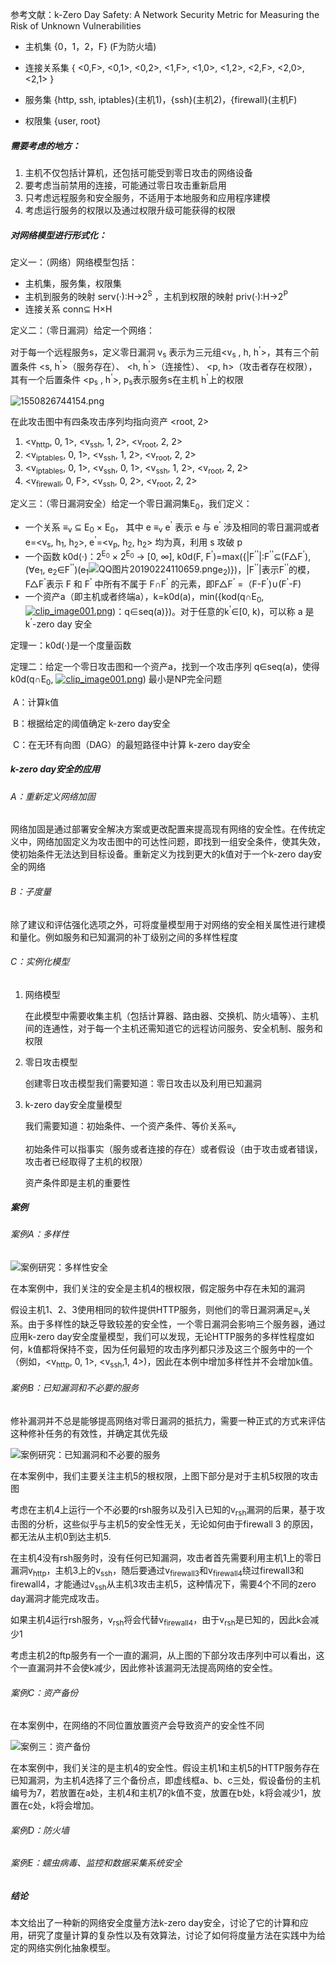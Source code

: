 

参考文献：k-Zero Day Safety: A Network Security Metric for Measuring the Risk of Unknown Vulnerabilities

- 主机集 {0，1，2，F} (F为防火墙)

- 连接关系集 { <0,F>, <0,1>, <0,2>, <1,F>, <1,0>, <1,2>, <2,F>, <2,0>, <2,1> }
- 服务集 {http, ssh, iptables}(主机1)，{ssh}(主机2)，{firewall}(主机F)
- 权限集 {user, root}

##### 需要考虑的地方：

1. 主机不仅包括计算机，还包括可能受到零日攻击的网络设备
2. 要考虑当前禁用的连接，可能通过零日攻击重新启用
3. 只考虑远程服务和安全服务，不适用于本地服务和应用程序建模
4. 考虑运行服务的权限以及通过权限升级可能获得的权限

##### 对网络模型进行形式化：

定义一：（网络）网络模型包括：

- 主机集，服务集，权限集
- 主机到服务的映射 serv(·):H→2<sup>S</sup> ，主机到权限的映射 priv(·):H→2<sup>P</sup> 
- 连接关系 conn⊆ H×H

定义二：（零日漏洞）给定一个网络：

对于每一个远程服务s，定义零日漏洞 v<sub>s</sub> 表示为三元组<v<sub>s</sub> , h, h<sup>'</sup>>，其有三个前置条件 <s, h<sup>'</sup>>（服务存在）、 <h, h<sup>'</sup>>（连接性）、 <p, h>（攻击者存在权限），其有一个后置条件 <p<sub>s</sub> , h<sup>'</sup>>, p<sub>s</sub>表示服务s在主机 h<sup>'</sup>上的权限

![1550826744154.png](https://i.loli.net/2019/02/24/5c720f8b4555e.png)

在此攻击图中有四条攻击序列均指向资产 <root, 2>

1. <v<sub>http</sub>, 0, 1>, <v<sub>ssh</sub>, 1, 2>, <v<sub>root</sub>, 2, 2>
2. <v<sub>iptables</sub>, 0, 1>, <v<sub>ssh</sub>, 1, 2>, <v<sub>root</sub>, 2, 2>
3. <v<sub>iptables</sub>, 0, 1>, <v<sub>ssh</sub>, 0, 1>, <v<sub>ssh</sub>, 1, 2>, <v<sub>root</sub>, 2, 2>
4. <v<sub>firewall</sub>, 0, F>, <v<sub>ssh</sub>, 0, 2>, <v<sub>root</sub>, 2, 2>

定义三：（零日漏洞安全）给定一个零日漏洞集E<sub>0</sub>，我们定义：

- 一个关系 ≡<sub>v</sub> ⊆ E<sub>0</sub> × E<sub>0</sub>， 其中 e ≡<sub>v</sub> e<sup>'</sup> 表示 e 与 e<sup>'</sup> 涉及相同的零日漏洞或者 e=<v<sub>s</sub>, h<sub>1</sub>, h<sub>2</sub>>, e<sup>'</sup>=<v<sub>p</sub>, h<sub>2</sub>, h<sub>2</sub>> 均为真，利用 s 攻破 p
- 一个函数 k0d(·)：2<sup>E<sub>0</sub></sup> × 2<sup>E<sub>0</sub></sup> → [0, ∞], k0d(F, F<sup>'</sup>)=max({|F<sup>''</sup>|:F<sup>''</sup>⊆(F△F<sup>'</sup>), (∀e<sub>1</sub>, e<sub>2</sub>∈F<sup>''</sup>)(e<sub>1</sub>![QQ图片20190224110659.png](https://i.loli.net/2019/02/24/5c720f2b6ebdb.png)e<sub>2</sub>)})，|F<sup>''</sup>|表示F<sup>''</sup>的模，F△F<sup>'</sup>表示 F 和 F<sup>'</sup> 中所有不属于 F∩F<sup>'</sup> 的元素，即F△F<sup>'</sup> =（F-F<sup>'</sup>)∪(F<sup>'</sup>-F)
- 一个资产a（即主机或者终端a），k=k0d(a)，min({kod(q∩E<sub>0</sub>, [![clip_image001.png](https://i.loli.net/2019/02/24/5c7230dc83433.png)](https://i.loli.net/2019/02/24/5c7230dc83433.png))：q∈seq(a)})。对于任意的k<sup>'</sup>∈[0, k)，可以称 a 是 k<sup>'</sup>-zero day 安全

定理一：k0d(·)是一个度量函数

定理二：给定一个零日攻击图和一个资产a，找到一个攻击序列 q∈seq(a)，使得k0d(q∩E<sub>0</sub>,  [![clip_image001.png](https://i.loli.net/2019/02/24/5c7230dc83433.png)](https://i.loli.net/2019/02/24/5c7230dc83433.png)) 最小是NP完全问题

​	A：计算k值

​	B：根据给定的阈值确定 k-zero day安全

​	C：在无环有向图（DAG）的最短路径中计算 k-zero day安全

##### k-zero day安全的应用

###### A：重新定义网络加固

​	网络加固是通过部署安全解决方案或更改配置来提高现有网络的安全性。在传统定义中，网络加固定义为攻击图中的可达性问题，即找到一组安全条件，使其失效，使初始条件无法达到目标设备。重新定义为找到更大的k值对于一个k-zero day安全的网络

###### B：子度量

除了建议和评估强化选项之外，可将度量模型用于对网络的安全相关属性进行建模和量化。例如服务和已知漏洞的补丁级别之间的多样性程度

###### C：实例化模型

 1. 网络模型

    在此模型中需要收集主机（包括计算器、路由器、交换机、防火墙等）、主机间的连通性，对于每一个主机还需知道它的远程访问服务、安全机制、服务和权限

2. 零日攻击模型

   创建零日攻击模型我们需要知道：零日攻击以及利用已知漏洞

3. k-zero day安全度量模型

   我们需要知道：初始条件、一个资产条件、等价关系≡<sub>v</sub>

   初始条件可以指事实（服务或者连接的存在）或者假设（由于攻击或者错误，攻击者已经取得了主机的权限）

   资产条件即是主机的重要性

##### 案例

###### 案例A：多样性

![案例研究：多样性安全](https://i.loli.net/2019/02/24/5c72523feee21.png)

在本案例中，我们关注的安全是主机4的根权限，假定服务中存在未知的漏洞

假设主机1、2、3使用相同的软件提供HTTP服务，则他们的零日漏洞满足≡<sub>v</sub>关系。由于多样性的缺乏导致较差的安全性，一个零日漏洞会影响三个服务器，通过应用k-zero day安全度量模型，我们可以发现，无论HTTP服务的多样性程度如何，k值都将保持不变，因为任何最短的攻击序列都只涉及这三个服务中的一个（例如，<v<sub>http</sub>, 0, 1>, <v<sub>ssh</sub>,1, 4>)，因此在本例中增加多样性并不会增加k值。

###### 案例B：已知漏洞和不必要的服务

修补漏洞并不总是能够提高网络对零日漏洞的抵抗力，需要一种正式的方式来评估这种修补任务的有效性，并确定其优先级

![案例研究：已知漏洞和不必要的服务](https://i.loli.net/2019/02/24/5c7255040740f.png)

在本案例中，我们主要关注主机5的根权限，上图下部分是对于主机5权限的攻击图

考虑在主机4上运行一个不必要的rsh服务以及引入已知的v<sub>rsh</sub>漏洞的后果，基于攻击图的分析，这些似乎与主机5的安全性无关，无论如何由于firewall 3 的原因，都无法从主机0到达主机5.

在主机4没有rsh服务时，没有任何已知漏洞，攻击者首先需要利用主机1上的零日漏洞v<sub>http</sub>，主机3上的v<sub>ssh</sub>，随后要通过v<sub>firewall3</sub>和v<sub>firewall4</sub>绕过firewall3和firewall4，才能通过v<sub>ssh</sub>从主机3攻击主机5，这种情况下，需要4个不同的zero day漏洞才能完成攻击。

如果主机4运行rsh服务，v<sub>rsh</sub>将会代替v<sub>firewall4</sub>，由于v<sub>rsh</sub>是已知的，因此k会减少1

考虑主机2的ftp服务有一个一直的漏洞，从上图的下部分攻击序列中可以看出，这个一直漏洞并不会使k减少，因此修补该漏洞无法提高网络的安全性。

###### 案例C：资产备份

在本案例中，在网络的不同位置放置资产会导致资产的安全性不同

![案例三：资产备份](https://i.loli.net/2019/02/24/5c7259ed47f96.png)

在本案例中，我们关注的是主机4的安全性。假设主机1和主机5的HTTP服务存在已知漏洞，为主机4选择了三个备份点，即虚线框a、b、c三处，假设备份的主机编号为7，若放置在a处，主机4和主机7的k值不变，放置在b处，k将会减少1，放置在c处，k将会增加。

###### 案例D：防火墙

###### 案例E：蠕虫病毒、监控和数据采集系统安全

##### 结论

本文给出了一种新的网络安全度量方法k-zero day安全，讨论了它的计算和应用，研究了度量计算的复杂性以及有效算法，讨论了如何将度量方法在实践中为给定的网络实例化抽象模型。
